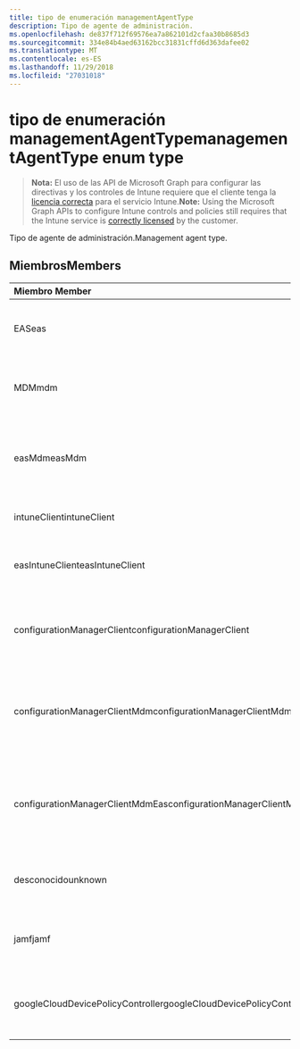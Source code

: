```yaml
---
title: tipo de enumeración managementAgentType
description: Tipo de agente de administración.
ms.openlocfilehash: de837f712f69576ea7a862101d2cfaa30b8685d3
ms.sourcegitcommit: 334e84b4aed63162bcc31831cffd6d363dafee02
ms.translationtype: MT
ms.contentlocale: es-ES
ms.lasthandoff: 11/29/2018
ms.locfileid: "27031018"
---
```

# <a name="managementagenttype-enum-type"></a><span data-ttu-id="a999c-103">tipo de enumeración managementAgentType</span><span class="sxs-lookup"><span data-stu-id="a999c-103">managementAgentType enum type</span></span>

> <span data-ttu-id="a999c-104">**Nota:** El uso de las API de Microsoft Graph para configurar las directivas y los controles de Intune requiere que el cliente tenga la [licencia correcta](https://go.microsoft.com/fwlink/?linkid=839381) para el servicio Intune.</span><span class="sxs-lookup"><span data-stu-id="a999c-104">**Note:** Using the Microsoft Graph APIs to configure Intune controls and policies still requires that the Intune service is [correctly licensed](https://go.microsoft.com/fwlink/?linkid=839381) by the customer.</span></span>

<span data-ttu-id="a999c-105">Tipo de agente de administración.</span><span class="sxs-lookup"><span data-stu-id="a999c-105">Management agent type.</span></span>
## <a name="members"></a><span data-ttu-id="a999c-106">Miembros</span><span class="sxs-lookup"><span data-stu-id="a999c-106">Members</span></span>
|<span data-ttu-id="a999c-107">Miembro	</span><span class="sxs-lookup"><span data-stu-id="a999c-107">Member</span></span>|<span data-ttu-id="a999c-108">Valor</span><span class="sxs-lookup"><span data-stu-id="a999c-108">Value</span></span>|<span data-ttu-id="a999c-109">Descripción</span><span class="sxs-lookup"><span data-stu-id="a999c-109">Description</span></span>|
|:---|:---|:---|
|<span data-ttu-id="a999c-110">EAS</span><span class="sxs-lookup"><span data-stu-id="a999c-110">eas</span></span>|<span data-ttu-id="a999c-111">1</span><span class="sxs-lookup"><span data-stu-id="a999c-111">1</span></span>|<span data-ttu-id="a999c-112">El dispositivo se administra mediante Exchange server.</span><span class="sxs-lookup"><span data-stu-id="a999c-112">The device is managed by Exchange server.</span></span>|
|<span data-ttu-id="a999c-113">MDM</span><span class="sxs-lookup"><span data-stu-id="a999c-113">mdm</span></span>|<span data-ttu-id="a999c-114">2</span><span class="sxs-lookup"><span data-stu-id="a999c-114">2</span></span>|<span data-ttu-id="a999c-115">El dispositivo se administra mediante la Intune MDM.</span><span class="sxs-lookup"><span data-stu-id="a999c-115">The device is managed by Intune MDM.</span></span>|
|<span data-ttu-id="a999c-116">easMdm</span><span class="sxs-lookup"><span data-stu-id="a999c-116">easMdm</span></span>|<span data-ttu-id="a999c-117">3</span><span class="sxs-lookup"><span data-stu-id="a999c-117">3</span></span>|<span data-ttu-id="a999c-118">El dispositivo se administra mediante Exchange server y MDM. Intune</span><span class="sxs-lookup"><span data-stu-id="a999c-118">The device is managed by both Exchange server and Intune MDM.</span></span>|
|<span data-ttu-id="a999c-119">intuneClient</span><span class="sxs-lookup"><span data-stu-id="a999c-119">intuneClient</span></span>|<span data-ttu-id="a999c-120">4</span><span class="sxs-lookup"><span data-stu-id="a999c-120">4</span></span>|<span data-ttu-id="a999c-121">Intune administrados de cliente.</span><span class="sxs-lookup"><span data-stu-id="a999c-121">Intune client managed.</span></span>|
|<span data-ttu-id="a999c-122">easIntuneClient</span><span class="sxs-lookup"><span data-stu-id="a999c-122">easIntuneClient</span></span>|<span data-ttu-id="a999c-123">5</span><span class="sxs-lookup"><span data-stu-id="a999c-123">5</span></span>|<span data-ttu-id="a999c-124">El dispositivo está EAS y Intune administrados de cliente dual.</span><span class="sxs-lookup"><span data-stu-id="a999c-124">The device is EAS and Intune client dual managed.</span></span>|
|<span data-ttu-id="a999c-125">configurationManagerClient</span><span class="sxs-lookup"><span data-stu-id="a999c-125">configurationManagerClient</span></span>|<span data-ttu-id="a999c-126">8</span><span class="sxs-lookup"><span data-stu-id="a999c-126">8</span></span>|<span data-ttu-id="a999c-127">El dispositivo se administra mediante el Administrador de configuración.</span><span class="sxs-lookup"><span data-stu-id="a999c-127">The device is managed by Configuration Manager.</span></span>|
|<span data-ttu-id="a999c-128">configurationManagerClientMdm</span><span class="sxs-lookup"><span data-stu-id="a999c-128">configurationManagerClientMdm</span></span>|<span data-ttu-id="a999c-129">10</span><span class="sxs-lookup"><span data-stu-id="a999c-129">10</span></span>|<span data-ttu-id="a999c-130">El dispositivo está administrado por el Administrador de configuración y MDM.</span><span class="sxs-lookup"><span data-stu-id="a999c-130">The device is managed by Configuration Manager and MDM.</span></span>|
|<span data-ttu-id="a999c-131">configurationManagerClientMdmEas</span><span class="sxs-lookup"><span data-stu-id="a999c-131">configurationManagerClientMdmEas</span></span>|<span data-ttu-id="a999c-132">11</span><span class="sxs-lookup"><span data-stu-id="a999c-132">11</span></span>|<span data-ttu-id="a999c-133">El dispositivo está administrado por el Administrador de configuración, MDM y Eas.</span><span class="sxs-lookup"><span data-stu-id="a999c-133">The device is managed by Configuration Manager, MDM and Eas.</span></span>|
|<span data-ttu-id="a999c-134">desconocido</span><span class="sxs-lookup"><span data-stu-id="a999c-134">unknown</span></span>|<span data-ttu-id="a999c-135">16</span><span class="sxs-lookup"><span data-stu-id="a999c-135">16</span></span>|<span data-ttu-id="a999c-136">Tipo de agente de administración desconocido.</span><span class="sxs-lookup"><span data-stu-id="a999c-136">Unknown management agent type.</span></span>|
|<span data-ttu-id="a999c-137">jamf</span><span class="sxs-lookup"><span data-stu-id="a999c-137">jamf</span></span>|<span data-ttu-id="a999c-138">32</span><span class="sxs-lookup"><span data-stu-id="a999c-138">32</span></span>|<span data-ttu-id="a999c-139">Los atributos del dispositivo se obtienen de Jamf.</span><span class="sxs-lookup"><span data-stu-id="a999c-139">The device attributes are fetched from Jamf.</span></span>|
|<span data-ttu-id="a999c-140">googleCloudDevicePolicyController</span><span class="sxs-lookup"><span data-stu-id="a999c-140">googleCloudDevicePolicyController</span></span>|<span data-ttu-id="a999c-141">64</span><span class="sxs-lookup"><span data-stu-id="a999c-141">64</span></span>|<span data-ttu-id="a999c-142">El dispositivo se administra mediante CloudDPC de Google.</span><span class="sxs-lookup"><span data-stu-id="a999c-142">The device is managed by Google's CloudDPC.</span></span>|



